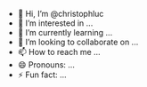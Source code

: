 - 👋 Hi, I’m @christophluc
- 👀 I’m interested in ...
- 🌱 I’m currently learning ...
- 💞️ I’m looking to collaborate on ...
- 📫 How to reach me ...
- 😄 Pronouns: ...
- ⚡ Fun fact: ...

<!---
christophluc/christophluc is a ✨ special ✨ repository because its `README.md` (this file) appears on your GitHub profile.
You can click the Preview link to take a look at your changes.
--->
